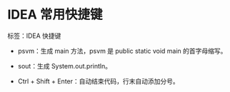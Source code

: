 # IDEA 常用快捷键

标签：IDEA 快捷键

- psvm：生成 main 方法，psvm 是 public static void main 的首字母缩写。

- sout：生成 System.out.println。

- Ctrl + Shift + Enter：自动结束代码，行末自动添加分号。

